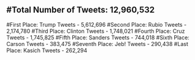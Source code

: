 #Total Number of Tweets: 12,960,532 
---
#First Place: Trump Tweets - 5,612,696
#Second Place: Rubio Tweets - 2,174,780
#Third Place: Clinton Tweets - 1,748,021
#Fourth Place: Cruz Tweets - 1,745,825
#Fifth Place: Sanders Tweets - 744,018
#Sixth Place: Carson Tweets - 383,475
#Seventh Place: Jeb! Tweets - 290,438
#Last Place: Kasich Tweets - 262,294
